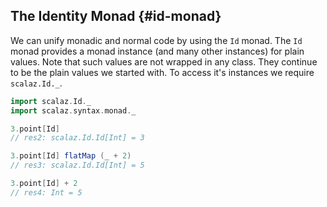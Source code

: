 ## The Identity Monad {#id-monad}

We can unify monadic and normal code by using the `Id` monad. The `Id` monad provides a monad instance (and many other instances) for plain values. Note that such values are not wrapped in any class. They continue to be the plain values we started with. To access it's instances we require `scalaz.Id._`.

~~~ scala
import scalaz.Id._
import scalaz.syntax.monad._

3.point[Id]
// res2: scalaz.Id.Id[Int] = 3

3.point[Id] flatMap (_ + 2)
// res3: scalaz.Id.Id[Int] = 5

3.point[Id] + 2
// res4: Int = 5
~~~
